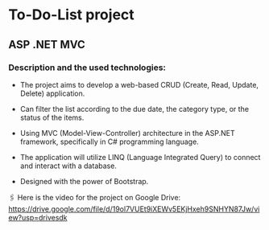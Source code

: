 # To-Do-List project
## ASP .NET MVC

### Description and the used technologies:

- The project aims to develop a web-based CRUD (Create, Read, Update, Delete) application.

- Can filter the list according to the due date, the category type, or the status of the items.
    
- Using MVC (Model-View-Controller) architecture in the ASP.NET framework, specifically in C# programming language.

- The application will utilize LINQ (Language Integrated Query) to connect and interact with a database.
  
- Designed with the power of Bootstrap.

🖇️ Here is the video for the project on Google Drive:
https://drive.google.com/file/d/19ol7VUEt9iXEWv5EKjHxeh9SNHYN87Jw/view?usp=drivesdk
